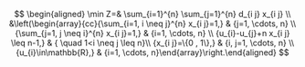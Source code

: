$$
\begin{aligned} \min Z=& \sum_{i=1}^{n} \sum_{j=1}^{n} d_{i j} x_{i j} \\ 
&\left(\begin{array}{cc}{\sum_{i=1, i \neq j}^{n} x_{i j}=1,} & {j=1, \cdots, n} \\ 
{\sum_{j=1, j \neq i}^{n} x_{i j}=1,} & {i=1, \cdots, n} \\ 
{u_{i}-u_{j}+n x_{i j} \leq n-1,} & { \quad 1<i \neq j \leq n}\\
{x_{i j}=\{0 , 1\},} & {i, j=1, \cdots, n} \\ 
{u_{i}\in\mathbb{R},} & {i=1, \cdots, n}\end{array}\right.\end{aligned}
$$